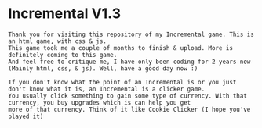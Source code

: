 # Incremental V1.3
    Thank you for visiting this repository of my Incremental game. This is an html game, with css & js.
    This game took me a couple of months to finish & upload. More is definitely coming to this game.
    And feel free to critique me, I have only been coding for 2 years now (Mainly html, css, & js). Well, have a good day now :)
    
    If you don't know what the point of an Incremental is or you just don't know what it is, an Incremental is a clicker game.
    You usually click something to gain some type of currency. With that currency, you buy upgrades which is can help you get
    more of that currency. Think of it like Cookie Clicker (I hope you've played it)
